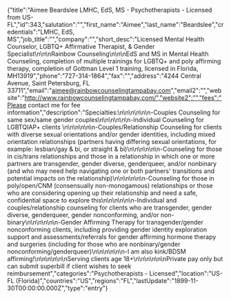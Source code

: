 {"title":"Aimee Beardslee LMHC, EdS, MS - Psychotherapists - Licensed from US-FL","id":343,"salutation":"","first_name":"Aimee","last_name":"Beardslee","credentials":"LMHC, EdS, MS","job_title":"","company":"","short_desc":"Licensed Mental Health Counselor, LGBTQ+ Affirmative Therapist, & Gender Specialist\n\n\nRainbow Counseling\n\n\nEdS and MS in Mental Health Counseling, completion of multiple trainings for LGBTQ+ and poly affirming therapy, completion of Gottman Level 1 training, licensed in Florida, MH13919","phone":"727-314-1864","fax":"","address":"4244 Central Avenue, Saint Petersburg, FL 33711","email":"aimee@rainbowcounselingtampabay.com","email2":"","website":"http://www.rainbowcounselingtampabay.com/","website2":"","fees":"Please contact me for fee information","description":"Specialties:\n\n\n\n\n\n-Couples Counseling for same sex/same gender couples\n\n\n\n\n\n-Individual Counseling for LGBTQIAP+ clients \n\n\n\n\n\n-Couples/Relationship Counseling for clients with diverse sexual orientations and/or gender identities, including mixed orientation relationships (partners having differing sexual orientations, for example: lesbian/gay & bi, or straight & bi)\n\n\n\n\n\n-Counseling for those in cis/trans relationships and those in a relationship in which one or more partners are transgender, gender diverse, genderqueer, and/or nonbinary (and who may need help navigating one or both partners' transitions and potential impacts on the relationship)\n\n\n\n\n\n-Counseling for those in poly/open/CNM (consensually non-monogamous) relationships or those who are considering opening up their relationship and need a safe, confidential space to explore this\n\n\n\n\n\n-Individual and couples/relationship counseling for clients who are transgender, gender diverse, genderqueer, gender nonconforming, and/or non-binary\n\n\n\n\n\n-Gender Affirming Therapy for transgender/gender nonconforming clients, including providing gender identity exploration support and assessments/referrals for gender affirming hormone therapy and surgeries (including for those who are nonbinary/gender nonconforming/genderqueer)\n\n\n\n\n\n-I am also kink/BDSM affirming!\n\n\n\n\n\nServing clients age 18+\n\n\n\n\n\nPrivate pay only but can submit superbill if client wishes to seek reimbursement","categories":"Psychotherapists - Licensed","location":"US-FL (Florida)","countries":"US","regions":"FL","lastUpdate":"1899-11-30T00:00:00.000Z","type":"entry"}

